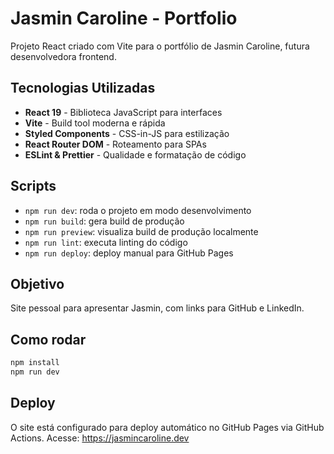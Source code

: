 # Jasmin Caroline - Portfolio

Projeto React criado com Vite para o portfólio de Jasmin Caroline, futura desenvolvedora frontend.

## Tecnologias Utilizadas
- **React 19** - Biblioteca JavaScript para interfaces
- **Vite** - Build tool moderna e rápida
- **Styled Components** - CSS-in-JS para estilização
- **React Router DOM** - Roteamento para SPAs
- **ESLint & Prettier** - Qualidade e formatação de código

## Scripts
- `npm run dev`: roda o projeto em modo desenvolvimento
- `npm run build`: gera build de produção
- `npm run preview`: visualiza build de produção localmente
- `npm run lint`: executa linting do código
- `npm run deploy`: deploy manual para GitHub Pages

## Objetivo
Site pessoal para apresentar Jasmin, com links para GitHub e LinkedIn.

## Como rodar
```bash
npm install
npm run dev
```

## Deploy
O site está configurado para deploy automático no GitHub Pages via GitHub Actions.
Acesse: https://jasmincaroline.dev
